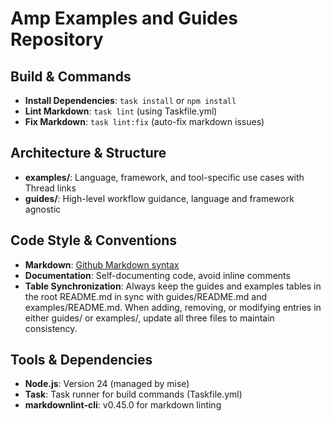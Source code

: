 # Amp Examples and Guides Repository

## Build & Commands
- **Install Dependencies**: `task install` or `npm install`
- **Lint Markdown**: `task lint` (using Taskfile.yml)
- **Fix Markdown**: `task lint:fix` (auto-fix markdown issues)

## Architecture & Structure
- **examples/**: Language, framework, and tool-specific use cases with Thread links
- **guides/**: High-level workflow guidance, language and framework agnostic

## Code Style & Conventions
- **Markdown**: [Github Markdown syntax](https://docs.github.com/en/get-started/writing-on-github/getting-started-with-writing-and-formatting-on-github/basic-writing-and-formatting-syntax)
- **Documentation**: Self-documenting code, avoid inline comments
- **Table Synchronization**: Always keep the guides and examples tables in the root README.md in sync with guides/README.md and examples/README.md. When adding, removing, or modifying entries in either guides/ or examples/, update all three files to maintain consistency.

## Tools & Dependencies
- **Node.js**: Version 24 (managed by mise)
- **Task**: Task runner for build commands (Taskfile.yml)
- **markdownlint-cli**: v0.45.0 for markdown linting

